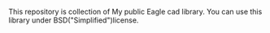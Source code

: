 This repository is collection of My public Eagle cad library.
You can use this library under BSD("Simplified")license.
